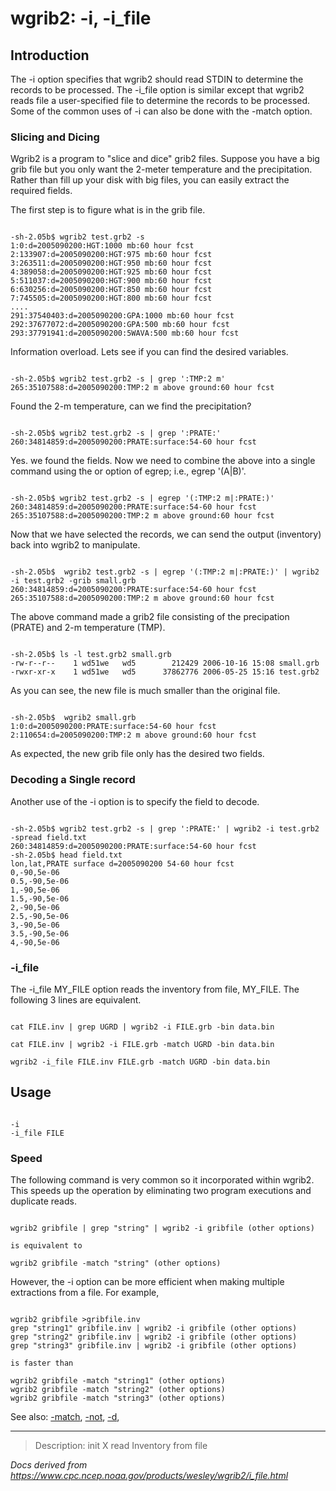 # wgrib2: -i, -i_file

## Introduction

The -i option specifies that wgrib2 should read
STDIN to determine the records to be processed.
The -i_file option is similar except that
wgrib2 reads file a user-specified file to determine the records to be processed.
Some
of the common uses of -i can also be
done with the -match option.

### Slicing and Dicing

Wgrib2 is a program to "slice and dice" grib2 files. Suppose you have a big grib file
but you only want the 2-meter temperature and the precipitation. Rather than fill up
your disk with big files, you can easily extract the required fields.

The first step is to figure what is in the grib file.

```

-sh-2.05b$ wgrib2 test.grb2 -s
1:0:d=2005090200:HGT:1000 mb:60 hour fcst
2:133907:d=2005090200:HGT:975 mb:60 hour fcst
3:263511:d=2005090200:HGT:950 mb:60 hour fcst
4:389058:d=2005090200:HGT:925 mb:60 hour fcst
5:511037:d=2005090200:HGT:900 mb:60 hour fcst
6:630256:d=2005090200:HGT:850 mb:60 hour fcst
7:745505:d=2005090200:HGT:800 mb:60 hour fcst
....
291:37540403:d=2005090200:GPA:1000 mb:60 hour fcst
292:37677072:d=2005090200:GPA:500 mb:60 hour fcst
293:37791941:d=2005090200:5WAVA:500 mb:60 hour fcst

```

Information overload. Lets see if you can find the desired variables.

```

-sh-2.05b$ wgrib2 test.grb2 -s | grep ':TMP:2 m'
265:35107588:d=2005090200:TMP:2 m above ground:60 hour fcst

```

Found the 2-m temperature, can we find the precipitation?

```

-sh-2.05b$ wgrib2 test.grb2 -s | grep ':PRATE:'
260:34814859:d=2005090200:PRATE:surface:54-60 hour fcst

```

Yes. we found the fields. Now we need to combine the above into a
single command using the or option of egrep; i.e., egrep '(A|B)'.

```

-sh-2.05b$ wgrib2 test.grb2 -s | egrep '(:TMP:2 m|:PRATE:)'
260:34814859:d=2005090200:PRATE:surface:54-60 hour fcst
265:35107588:d=2005090200:TMP:2 m above ground:60 hour fcst

```

Now that we have selected the records, we can send the output (inventory) back
into wgrib2 to manipulate.

```

-sh-2.05b$  wgrib2 test.grb2 -s | egrep '(:TMP:2 m|:PRATE:)' | wgrib2 -i test.grb2 -grib small.grb
260:34814859:d=2005090200:PRATE:surface:54-60 hour fcst
265:35107588:d=2005090200:TMP:2 m above ground:60 hour fcst

```

The above command made a grib2 file consisting of the precipation (PRATE) and 2-m temperature (TMP).

```

-sh-2.05b$ ls -l test.grb2 small.grb
-rw-r--r--    1 wd51we   wd5        212429 2006-10-16 15:08 small.grb
-rwxr-xr-x    1 wd51we   wd5      37862776 2006-05-25 15:16 test.grb2

```

As you can see, the new file is much smaller than the original file.

```

-sh-2.05b$  wgrib2 small.grb
1:0:d=2005090200:PRATE:surface:54-60 hour fcst
2:110654:d=2005090200:TMP:2 m above ground:60 hour fcst

```

As expected, the new grib file only has the desired two fields.

### Decoding a Single record

Another use of the -i option is to specify the field to decode.

```

-sh-2.05b$ wgrib2 test.grb2 -s | grep ':PRATE:' | wgrib2 -i test.grb2 -spread field.txt
260:34814859:d=2005090200:PRATE:surface:54-60 hour fcst
-sh-2.05b$ head field.txt
lon,lat,PRATE surface d=2005090200 54-60 hour fcst
0,-90,5e-06
0.5,-90,5e-06
1,-90,5e-06
1.5,-90,5e-06
2,-90,5e-06
2.5,-90,5e-06
3,-90,5e-06
3.5,-90,5e-06
4,-90,5e-06

```

### -i_file

The -i_file MY_FILE option reads the inventory from
file, MY_FILE. The following 3 lines are equivalent.

```

cat FILE.inv | grep UGRD | wgrib2 -i FILE.grb -bin data.bin

cat FILE.inv | wgrib2 -i FILE.grb -match UGRD -bin data.bin

wgrib2 -i_file FILE.inv FILE.grb -match UGRD -bin data.bin

```

## Usage

```

-i
-i_file FILE

```

### Speed

The following command is very common so it incorporated
within wgrib2. This speeds up the operation by eliminating
two program executions and duplicate reads.

```

wgrib2 gribfile | grep "string" | wgrib2 -i gribfile (other options)

is equivalent to

wgrib2 gribfile -match "string" (other options)

```

However, the -i option can be more efficient
when making multiple extractions from a file. For example,

```

wgrib2 gribfile >gribfile.inv
grep "string1" gribfile.inv | wgrib2 -i gribfile (other options)
grep "string2" gribfile.inv | wgrib2 -i gribfile (other options)
grep "string3" gribfile.inv | wgrib2 -i gribfile (other options)

is faster than

wgrib2 gribfile -match "string1" (other options)
wgrib2 gribfile -match "string2" (other options)
wgrib2 gribfile -match "string3" (other options)

```

See also:
[-match](./match.html),
[-not](./not.html),
[-d](./d.html),

---

> Description: init X read Inventory from file

_Docs derived from <https://www.cpc.ncep.noaa.gov/products/wesley/wgrib2/i_file.html>_
